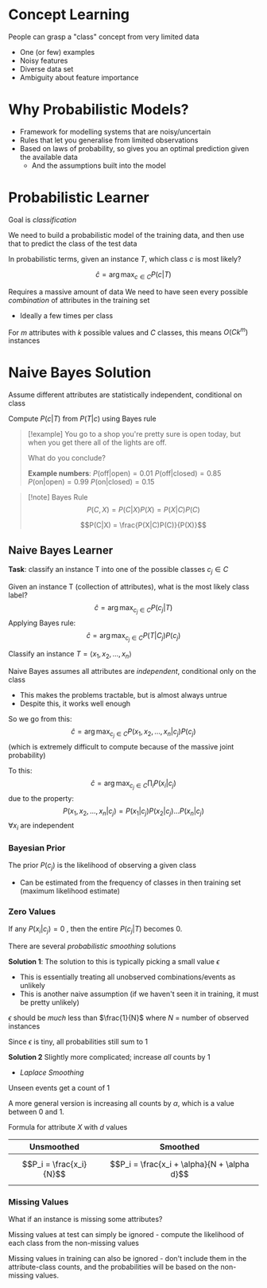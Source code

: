 

# Concept Learning

People can grasp a "class" concept from very limited data
- One (or few) examples
- Noisy features
- Diverse data set
- Ambiguity about feature importance

# Why Probabilistic Models?
- Framework for modelling systems that are noisy/uncertain
- Rules that let you generalise from limited observations
- Based on laws of probability, so gives you an optimal prediction given the available data
	- And the assumptions built into the model


# Probabilistic Learner
Goal is *classification*

We need to build a probabilistic model of the training data, and then use that to predict the class of the test data

In probabilistic terms, given an instance $T$, which class $c$ is most likely?

$$\hat c = \arg \max _{c \in C} P(c|T)$$


Requires a massive amount of data
We need to have seen every possible *combination* of attributes in the training set
- Ideally a few times per class

For $m$ attributes with $k$ possible values and $C$ classes, this means $O(Ck^m)$ instances


# Naive Bayes Solution

Assume different attributes are statistically independent, conditional on class

Compute $P(c|T)$ from $P(T|c)$ using Bayes rule

>[!example]
>You go to a shop you're pretty sure is open today, but when you get there all of the lights are off.
>
>What do you conclude?
>
>**Example numbers**:
>$P(\text{off}|\text{open}) = 0.01$
>$P(\text{off}|\text{closed}) = 0.85$
>$P(\text{on}| \text{open}) = 0.99$
>$P(\text{on}| \text{closed}) = 0.15$


>[!note] Bayes Rule
$$P(C,X) = P(C|X)P(X) = P(X|C)P(C)$$
>
>$$P(C|X) = \frac{P(X|C)P(C)}{P(X)}$$

## Naive Bayes Learner

**Task**: classify an instance T into one of the possible classes $c_j\in C$

Given an instance T (collection of attributes), what is the most likely class label?
$$\hat c = \arg \max_{c_j\in C}P(c_j|T)$$
Applying Bayes rule:
$$\hat c = \arg \max_{c_j \in C}P(T|C_j)P(c_j)$$

Classify an instance $T = \langle x_1, x_2, ..., x_n \rangle$

Naive Bayes assumes all attributes are *independent*, conditional only on the class
- This makes the problems tractable, but is almost always untrue
- Despite this, it works well enough

So we go from this:
$$\hat c = \arg \max_{c_j\in C} P(x_1, x_2, ..., x_n|c_j)P(c_j)$$
(which is extremely difficult to compute because of the massive joint probability)

To this:
$$\hat c = \arg \max_{c_j \in C}\prod_{i}P(x_i|c_j)$$
due to the property:
$$P(x_1,x_2,...,x_n|c_j) = P(x_1|c_j)P(x_2|c_j)...P(x_n|c_j)$$
$\forall x_i$ are independent

### Bayesian Prior

The prior $P(c_j)$ is the likelihood of observing a given class
- Can be estimated from the frequency of classes in then training set (maximum likelihood estimate)


### Zero Values

If any $P(x_i|c_j) = 0$ , then the entire $P(c_j|T)$ becomes 0.

There are several *probabilistic smoothing* solutions

**Solution 1**:
The solution to this is typically picking a small value $\epsilon$
- This is essentially treating all unobserved combinations/events as unlikely
- This is another naive assumption (if we haven't seen it in training, it must be pretty unlikely)

$\epsilon$ should be *much* less than $\frac{1}{N}$ where $N$ = number of observed instances

Since $\epsilon$ is tiny, all probabilities still sum to 1


**Solution 2**
Slightly more complicated; increase *all* counts by 1
- *Laplace Smoothing*

Unseen events get a count of 1

A more general version is increasing all counts by $\alpha$, which is a value between 0 and 1.

Formula for attribute $X$ with $d$ values

| Unsmoothed              | Smoothed                                    |
| ----------------------- | ------------------------------------------- |
| $$P_i = \frac{x_i}{N}$$ | $$P_i = \frac{x_i + \alpha}{N + \alpha d}$$ |
### Missing Values
What if an instance is missing some attributes?

Missing values at test can simply be ignored - compute the likelihood of each class from the non-missing values

Missing values in training can also be ignored - don't include them in the attribute-class counts, and the probabilities will be based on the non-missing values.




